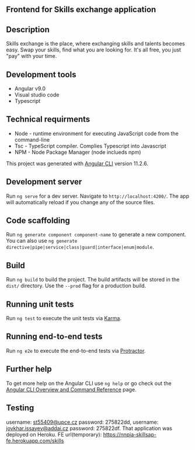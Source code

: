 ## Frontend for Skills exchange application

## Description

Skills exchange is the place, where exchanging skills and talents becomes easy. Swap your skills, find what you are looking for. It's all free, you just "pay" with your time.

## Development tools

* Angular v9.0
* Visual studio code
* Typescript

## Technical requirments

* Node - runtime environment for executing JavaScript code from the command-line
* Tsc - TypeScript compiler. Complies Typescript into Javascript
* NPM - Node Package Manager (node inclueds npm)

This project was generated with [Angular CLI](https://github.com/angular/angular-cli) version 11.2.6.

## Development server

Run `ng serve` for a dev server. Navigate to `http://localhost:4200/`. The app will automatically reload if you change any of the source files.

## Code scaffolding

Run `ng generate component component-name` to generate a new component. You can also use `ng generate directive|pipe|service|class|guard|interface|enum|module`.

## Build

Run `ng build` to build the project. The build artifacts will be stored in the `dist/` directory. Use the `--prod` flag for a production build.

## Running unit tests

Run `ng test` to execute the unit tests via [Karma](https://karma-runner.github.io).

## Running end-to-end tests

Run `ng e2e` to execute the end-to-end tests via [Protractor](http://www.protractortest.org/).

## Further help

To get more help on the Angular CLI use `ng help` or go check out the [Angular CLI Overview and Command Reference](https://angular.io/cli) page.

## Testing

username: st55409@upce.cz password: 275822dd,
username: jovkhar.issayev@addai.cz password: 275822df.
That application was deployed on Heroku.
FE url(temporary): https://nnpia-skillsap-fe.herokuapp.com/skills
